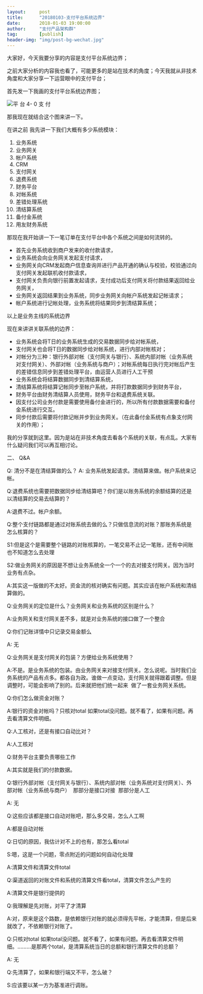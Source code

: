 ```yaml
---                           
layout:     post                                                
title:      "20180103-支付平台系统边界"                                                                               
date:       2018-01-03 19:00:00                                                                               
author:     "支付产品架构群"                                          
tag:		[publish]                                    
header-img: "img/post-bg-wechat.jpg"                                         
---
```



大家好，今天我要分享的内容是支付平台系统边界；

之前大家分析的内容我也看了，可能更多的是站在技术的角度；今天我就从非技术角度和大家分享一下运营眼中的支付平台； 

首先发一下我画的支付平台系统边界图； 

![ 平 台 4- 0 支 付 ](http://static.cocolian.org/img/20180103_181323.png)

那我现在就结合这个图来讲一下。

在讲之前 我先讲一下我们大概有多少系统模块：
1. 业务系统  
2. 业务网关 
3. 帐户系统  
4. CRM  
5. 支付网关  
6. 退费系统  
7. 财务平台    
8. 对帐系统  
9. 差错处理系统    
10. 清结算系统  
11. 备付金系统   
12. 用友财务系统  

那现在我开始讲一下一笔订单在支付平台中各个系统之间是如何流转的。 
- 首先业务系统收到商户发来的收付款请求，  
- 业务系统会向业务网关发起支付请求，  
- 业务网关向CRM发起商户信息查询并进行产品开通的确认与校验，校验通过向支付网关发起联机收付款请求，  
- 支付网关负责向银行前置发起请求，支付成功后支付网关将付款结果返回给业务网关，  
- 业务网关返回结果到业务系统，同步业务网关向帐户系统发起记帐请求；  
- 帐户系统进行记帐处理，业务系统将结果同步到清结算系统； 

以上是业务主线的系统边界 

现在来讲讲关联系统的边界：  
- 业务系统会将T日的业务系统生成的交易数据同步给对帐系统，  
- 支付网关也会将T日的数据同步给对帐系统，进行内部对帐核对；  
- 对帐分为三种：银行外部对帐（支付网关与银行）、系统内部对帐（业务系统对支付网关）、外部对帐（业务系统与商户）；对帐系统每日执行完对帐后产生的差错信息同步到差错处理平台，由运营人员进行人工干预   
- 业务系统会将结算数据同步到清结算系统，  
- 清结算系统将结算记帐同步至帐户系统，并将打款数据同步到财务平台，  
- 财务平台由财务清结算人员使用，财务平台和退费系统关联。  
- 因支付公司业务付款是需要使用备付金进行的，所以所有付款数据需要和备付金系统进行交互。  
- 同步付款后需要将付款记帐并步到业务网关。（在此备付金系统有点象支付网关的作用）； 

我的分享就到这里。因为是站在非技术角度去看各个系统的关联，有点乱。大家有什么疑问我们可以再互相讨论。 

二、 Q&A  

Q: 清分不是在清结算做的么？
A: 业务系统发起请求。清结算来做。帐户系统来记帐。


Q:退费系统也需要把数据同步给清结算吧？你们是以账务系统的余额结算的还是以清结算的交易去结算的？

A:退费不过。帐户余额。

Q:整个支付链路都是通过对账系统去做的么？只做信息流的对账？那账务系统是怎么核算的？

S1:但是这个是需要整个链路的对账核算的，一笔交易不止记一笔账，还有中间账也不知道怎么去处理

S2:做业务网关的原因是不想让业务系统全一个一个的去对接支付网关。因为当时业务有点杂。

A:其实这一版做的不太好。资金流的核对确实有问题。其实应该在帐户系统和清结算做的。
 
Q:业务网关的定位是什么？业务网关和业务系统的区别是什么？

A:业务网关和支付网关差不多，就是对业务系统的接口做了一个整合 
 
Q:你们记账详情中只记录交易金额么

A: 无
 
Q:业务网关是支付网关的包装？方便给业务系统使用？

A:不是。是业务系统的包装。由业务网关来对接支付网关。怎么说呢。当时我们业务系统的产品有点多。都各自为政。谁做一点变动，支付网关就得跟着调整。但是调整时，可能会影响了别的。后来就把他们统一起来 
做了一套业务网关系统。

  
Q:你们怎么做资金对账？

A:银行的资金对帐吗？只核对total
如果total没问题。就不看了，如果有问题。再去看清算文件明细。

   
Q:人工核对，还是有接口自动比对？

A:人工核对

  
Q:财务平台主要负责哪些工作

A:其实就是我们的付款数据。

  
Q:银行外部对帐（支付网关与银行）、系统内部对帐（业务系统对支付网关）、外部对帐（业务系统与商户） 
那部分是接口对接  那部分是人工

A: 无

   
Q:这些应该都是接口自动对账吧，那么多交易，怎么人工啊

A:都是自动对帐
  
Q:日切的原因，我估计对不上的也有，那怎么看total

S:嗯，这是一个问题，零点附近的问题如何自动化处理

A:清算文件和清算文件total

  
Q:渠道返回的对账文件和系统的清算文件看total，清算文件怎么产生的

A:清算文件是银行提供的

Q:我理解是先对账，对平了才清算

A:对，原来是这个路数，是依赖银行对账的就必须得先平帐，才能清算，但是后来就改了，不依赖银行对账了。
   
Q:只核对total
如果total没问题。就不看了，如果有问题。再去看清算文件明细。………是那两个total，是清算系统当日的总额和银行清算文件的总额？

A: 无
   
Q:先清算了，如果和银行端又不平，怎么破？

S:应该要以某一方为基准进行调账。
   
